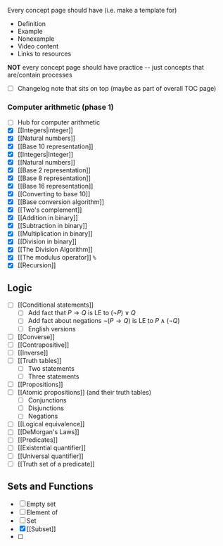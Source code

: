 Every concept page should have (i.e. make a template for)
- Definition
- Example
- Nonexample
- Video content
- Links to resources 

**NOT** every concept page should have practice -- just concepts that are/contain processes 

- [ ] Changelog note that sits on top (maybe as part of overall TOC page)
### Computer arithmetic (phase 1)

- [ ] Hub for computer arithmetic
- [x] [[Integers|integer]]
- [x] [[Natural numbers]]
- [x] [[Base 10 representation]]
- [x] [[Integers|Integer]] 
- [x] [[Natural numbers]]
- [x] [[Base 2 representation]]
- [x] [[Base 8 representation]]
- [x] [[Base 16 representation]]
- [x] [[Converting to base 10]] 
- [x] [[Base conversion algorithm]] 
- [x] [[Two's complement]] 
- [x] [[Addition in binary]] 
- [x] [[Subtraction in binary]]
- [x] [[Multiplication in binary]]
- [x] [[Division in binary]]
- [x] [[The Division Algorithm]]
- [x] [[The modulus operator]] `%`
- [x] [[Recursion]] 

## Logic
- [ ] [[Conditional statements]] 
	- [ ] Add fact that $P \rightarrow Q$ is LE to $(\neg P) \vee Q$ 
	- [ ] Add fact about negations $\neg (P \rightarrow Q)$ is LE to $P \wedge (\neg Q)$
	- [ ] English versions 
- [ ] [[Converse]]
- [ ] [[Contrapositive]]
- [ ] [[Inverse]]
- [ ] [[Truth tables]]
	- [ ] Two statements 
	- [ ] Three statements 
- [ ] [[Propositions]]
- [ ] [[Atomic propositions]] (and their truth tables) 
	- [ ] Conjunctions
	- [ ] Disjunctions
	- [ ] Negations
- [ ] [[Logical equivalence]]
- [ ] [[DeMorgan's Laws]]
- [ ] [[Predicates]]
- [ ] [[Existential quantifier]]
- [ ] [[Universal quantifier]]
- [ ] [[Truth set of a predicate]]

## Sets and Functions

- [ ] Empty set
- [ ] Element of 
- [ ] Set
- [x] [[Subset]]
- [ ] 